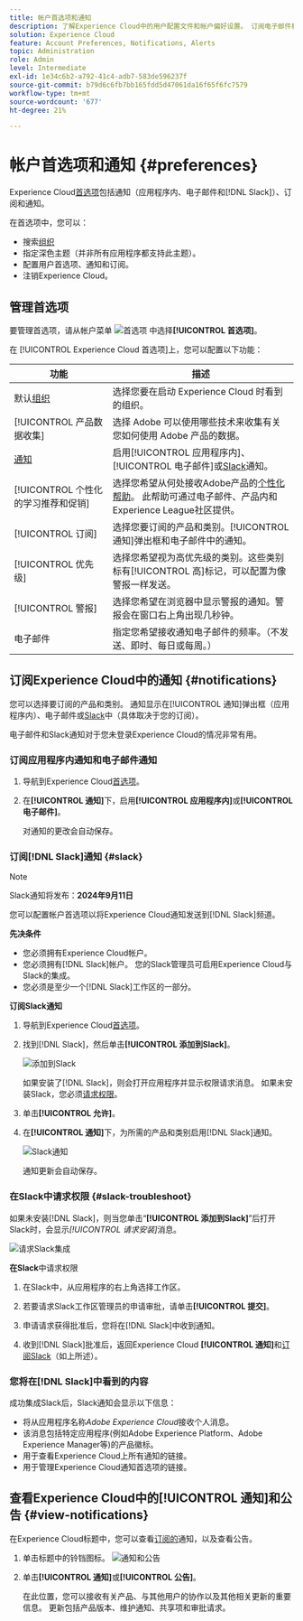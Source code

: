 ```yaml
---
title: 帐户首选项和通知
description: 了解Experience Cloud中的用户配置文件和帐户偏好设置。 订阅电子邮件和 [!DNL Slack]的产品通知，并设置产品警报。
solution: Experience Cloud
feature: Account Preferences, Notifications, Alerts
topic: Administration
role: Admin
level: Intermediate
exl-id: 1e34c6b2-a792-41c4-adb7-583de596237f
source-git-commit: b79d6c6fb7bb165fdd5d47061da16f65f6fc7579
workflow-type: tm+mt
source-wordcount: '677'
ht-degree: 21%

---
```


# 帐户首选项和通知 {#preferences}

Experience Cloud[首选项](https://experience.adobe.com/preferences)包括通知（应用程序内、电子邮件和[!DNL Slack]）、订阅和通知。

在首选项中，您可以：

* 搜索[组织](../administration/organizations.md)
* 指定深色主题（并非所有应用程序都支持此主题）。
* 配置用户首选项、通知和订阅。
* 注销Experience Cloud。

## 管理首选项

要管理首选项，请从帐户菜单 ![首选项](../assets/preferences-icon-sm.png) 中选择&#x200B;**[!UICONTROL 首选项]**。

在 [!UICONTROL Experience Cloud 首选项]上，您可以配置以下功能：

| 功能 | 描述 |
|--- |--- |
| 默认[组织](../administration/organizations.md) | 选择您要在启动 Experience Cloud 时看到的组织。 |
| [!UICONTROL 产品数据收集] | 选择 Adobe 可以使用哪些技术来收集有关您如何使用 Adobe 产品的数据。 |
| [通知](#notifications-and-announcements) | 启用[!UICONTROL 应用程序内]、[!UICONTROL 电子邮件]或[Slack](#slack-notifications)通知。 |
| [!UICONTROL 个性化的学习推荐和促销] | 选择您希望从何处接收Adobe产品的[个性化帮助](personalized-learning.md)。 此帮助可通过电子邮件、产品内和Experience League社区提供。 |
| [!UICONTROL 订阅] | 选择您要订阅的产品和类别。[!UICONTROL 通知]弹出框和电子邮件中的通知。 |
| [!UICONTROL 优先级] | 选择您希望视为高优先级的类别。这些类别标有[!UICONTROL 高]标记，可以配置为像警报一样发送。 |
| [!UICONTROL 警报] | 选择您希望在浏览器中显示警报的通知。警报会在窗口右上角出现几秒钟。 |
| 电子邮件 | 指定您希望接收通知电子邮件的频率。（不发送、即时、每日或每周。） |

## 订阅Experience Cloud中的通知 {#notifications}

您可以选择要订阅的产品和类别。 通知显示在[!UICONTROL 通知]弹出框（应用程序内）、电子邮件或[Slack](#slack-notifications)中（具体取决于您的订阅）。

电子邮件和Slack通知对于您未登录Experience Cloud的情况非常有用。

### 订阅应用程序内通知和电子邮件通知

1. 导航到Experience Cloud[首选项](https://experience.adobe.com/preferences)。

1. 在&#x200B;**[!UICONTROL 通知]**&#x200B;下，启用&#x200B;**[!UICONTROL 应用程序内]**&#x200B;或&#x200B;**[!UICONTROL 电子邮件]**。

   对通知的更改会自动保存。

### 订阅[!DNL Slack]通知 {#slack}

>[!NOTE]
>
>Slack通知将发布：**2024年9月11日**


您可以配置帐户首选项以将Experience Cloud通知发送到[!DNL Slack]频道。

**先决条件**

* 您必须拥有Experience Cloud帐户。
* 您必须拥有[!DNL Slack]帐户。 您的Slack管理员可启用Experience Cloud与Slack的集成。
* 您必须是至少一个[!DNL Slack]工作区的一部分。

**订阅Slack通知**

1. 导航到Experience Cloud[首选项](https://experience.adobe.com/preferences)。

1. 找到[!DNL Slack]，然后单击&#x200B;**[!UICONTROL 添加到Slack]**。

   ![添加到Slack](../assets/add-to-slack.png)

   如果安装了[!DNL Slack]，则会打开应用程序并显示权限请求消息。 如果未安装Slack，您必须[请求权限](#slack-troubleshoot)。

1. 单击&#x200B;**[!UICONTROL 允许]**。

1. 在&#x200B;**[!UICONTROL 通知]**&#x200B;下，为所需的产品和类别启用[!DNL Slack]通知。

   ![Slack通知](../assets/slack.png)

   通知更新会自动保存。

### 在Slack中请求权限 {#slack-troubleshoot}

如果未安装[!DNL Slack]，则当您单击“**[!UICONTROL 添加到Slack]**”后打开Slack时，会显示&#x200B;_[!UICONTROL 请求安装]_&#x200B;消息。

![请求Slack集成](../assets/slack-request.png)

**在Slack**&#x200B;中请求权限

1. 在Slack中，从应用程序的右上角选择工作区。

1. 若要请求Slack工作区管理员的申请审批，请单击&#x200B;**[!UICONTROL 提交]**。

1. 申请请求获得批准后，您将在[!DNL Slack]中收到通知。

1. 收到[!DNL Slack]批准后，返回Experience Cloud **[!UICONTROL 通知]**&#x200B;和[订阅Slack](#slack-notifications)（如上所述）。

### 您将在[!DNL Slack]中看到的内容

成功集成Slack后，Slack通知会显示以下信息：

* 将从应用程序名称&#x200B;_Adobe Experience Cloud_&#x200B;接收个人消息。
* 该消息包括特定应用程序(例如Adobe Experience Platform、Adobe Experience Manager等)的产品徽标。
* 用于查看Experience Cloud上所有通知的链接。
* 用于管理Experience Cloud通知首选项的链接。

## 查看Experience Cloud中的[!UICONTROL 通知]和公告 {#view-notifications}

在Experience Cloud标题中，您可以查看[订阅的](#notifications)通知，以及查看公告。

1. 单击标题中的铃铛图标。 ![通知和公告](../assets/bell-icon.png)

1. 单击&#x200B;**[!UICONTROL 通知]**&#x200B;或&#x200B;**[!UICONTROL 公告]**。

   在此位置，您可以接收有关产品、与其他用户的协作以及其他相关更新的重要信息。 更新包括产品版本、维护通知、共享项和审批请求。